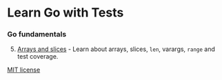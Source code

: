 # Learn Go with Tests

### Go fundamentals

5. [Arrays and slices](https://github.com/quii/learn-go-with-tests/blob/61b4b6e0ffb9e655df5fe499b254e1b6cdbf79aa/arrays-and-slices.md) - Learn about arrays, slices, `len`, varargs, `range` and test coverage.

[MIT license](LICENSE.md)
